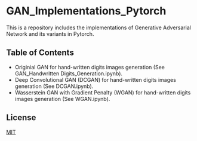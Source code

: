 # GAN_Implementations_Pytorch
This is a repository includes the implementations of Generative Adversarial Network and its variants in Pytorch. 
## Table of Contents
  * Originial GAN for hand-written digits images generation (See GAN_Handwritten Digits_Generation.ipynb).
  * Deep Convolutional GAN (DCGAN) for hand-written digits images generation (See DCGAN.ipynb).
  * Wasserstein GAN with Gradient Penalty (WGAN) for hand-written digits images generation (See WGAN.ipynb). 





## License
[MIT](https://choosealicense.com/licenses/mit/)

